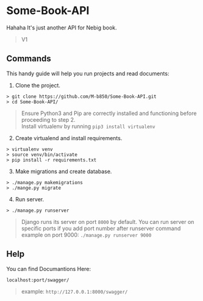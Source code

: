 # Some-Book-API
Hahaha
It's just another API for Nebig book.
> V1

## Commands
This handy guide will help you run projects and read documents:

1. Clone the project.
`````````
> git clone https://github.com/M-b850/Some-Book-API.git
> cd Some-Book-API/
`````````

> Ensure Python3 and Pip are correctly installed and functioning before proceeding to step 2.
> <br>
> Install virtualenv by running ``` pip3 install virtualenv ```

2. Create virtualend and install requirements.
`````````
> virtualenv venv
> source venv/bin/activate
> pip install -r requirements.txt
`````````

3. Make migrations and create database.
`````````
> ./manage.py makemigrations
> ./mange.py migrate
`````````

4. Run server.
````````
> ./manage.py runserver
````````
> Django runs its server on port `8000` by default. 
> You can run server on specific ports if you add port number after runserver command<br>
> example on port 9000: ``` ./manage.py runserver 9000 ``` <br>


## Help

You can find Documantions Here:
`````
localhost:port/swagger/
`````
> example:
> `` http://127.0.0.1:8000/swagger/ ``
